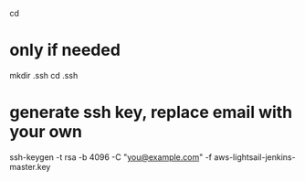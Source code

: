 cd
# only if needed
mkdir .ssh
cd .ssh

# generate ssh key, replace email with your own
ssh-keygen -t rsa -b 4096 -C "you@example.com" -f aws-lightsail-jenkins-master.key
